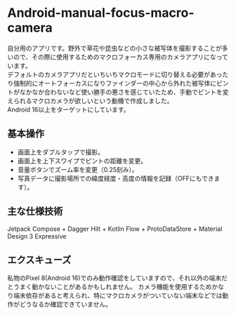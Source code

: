 # Android-manual-focus-macro-camera
自分用のアプリです。野外で草花や昆虫などの小さな被写体を撮影することが多いので、その際に使用するためのマクロフォーカス専用のカメラアプリになっています。<br>
デフォルトのカメラアプリだといちいちマクロモードに切り替える必要があったり強制的にオートフォーカスになりファインダーの中心から外れた被写体にピントがなかなか合わないなど使い勝手の悪さを感じていたため、手動でピントを変えられるマクロカメラが欲しいという動機で作成しました。<br>
Android 16以上をターゲットにしています。<br>


## 基本操作
- 画面上をダブルタップで撮影。<br>
- 画面上を上下スワイプでピントの距離を変更。<br>
- 音量ボタンでズーム率を変更（0.25刻み）。<br>
- 写真データに撮影場所での緯度経度・高度の情報を記録（OFFにもできます）。<br>


## 主な仕様技術
Jetpack Compose + Dagger Hilt + Kotlin Flow + ProtoDataStore + Material Design 3 Expressive


## エクスキューズ
私物のPixel 8(Android 16)でのみ動作確認をしていますので、それ以外の端末だとうまく動かないことがあるかもしれません。
カメラ機能を使用するためかなり端末依存があると考えられ、特にマクロカメラがついていない端末などでは動作がどうなるか確認できていません。

